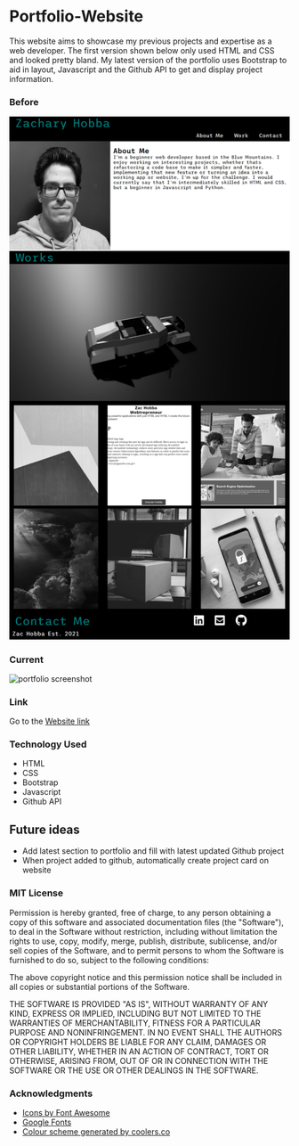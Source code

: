 # Portfolio-Website
This website aims to showcase my previous projects and expertise as a web developer. The first version shown below only used HTML and CSS and looked pretty bland. My latest version of the portfolio uses Bootstrap to aid in layout, Javascript and the Github API to get and display project information. 

### Before
![portfolio screenshot](./images/website-screenshot.png)

### Current
![portfolio screenshot](./images/website-update-screenshot.png)

### Link
Go to the [Website link](https://hobbaz.github.io/Portfolio-Website/)

### Technology Used
- HTML
- CSS
- Bootstrap
- Javascript
- Github API

## Future ideas
- Add latest section to portfolio and fill with latest updated Github project
- When project added to github, automatically create project card on website

### MIT License
Permission is hereby granted, free of charge, to any person obtaining a copy of this software and associated documentation files (the "Software"), to deal in the Software without restriction, including without limitation the rights to use, copy, modify, merge, publish, distribute, sublicense, and/or sell copies of the Software, and to permit persons to whom the Software is furnished to do so, subject to the following conditions:

The above copyright notice and this permission notice shall be included in all copies or substantial portions of the Software.

THE SOFTWARE IS PROVIDED "AS IS", WITHOUT WARRANTY OF ANY KIND, EXPRESS OR IMPLIED, INCLUDING BUT NOT LIMITED TO THE WARRANTIES OF MERCHANTABILITY, FITNESS FOR A PARTICULAR PURPOSE AND NONINFRINGEMENT. IN NO EVENT SHALL THE AUTHORS OR COPYRIGHT HOLDERS BE LIABLE FOR ANY CLAIM, DAMAGES OR OTHER LIABILITY, WHETHER IN AN ACTION OF CONTRACT, TORT OR OTHERWISE, ARISING FROM, OUT OF OR IN CONNECTION WITH THE SOFTWARE OR THE USE OR OTHER DEALINGS IN THE SOFTWARE.

### Acknowledgments
- [Icons by Font Awesome](https://fontawesome.com/)
- [Google Fonts](https://fonts.google.com/)
- [Colour scheme generated by coolers.co](https://coolors.co/)


